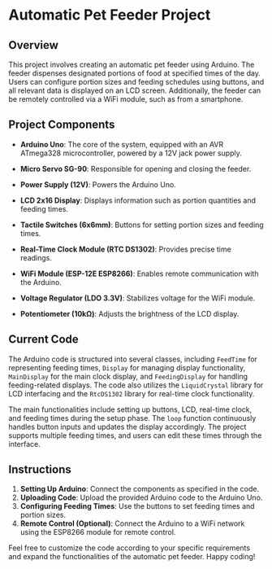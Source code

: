# Automatic Pet Feeder Project

## Overview

This project involves creating an automatic pet feeder using Arduino. The feeder dispenses designated portions of food at specified times of the day. Users can configure portion sizes and feeding schedules using buttons, and all relevant data is displayed on an LCD screen. Additionally, the feeder can be remotely controlled via a WiFi module, such as from a smartphone.

## Project Components

- **Arduino Uno**: The core of the system, equipped with an AVR ATmega328 microcontroller, powered by a 12V jack power supply.

- **Micro Servo SG-90**: Responsible for opening and closing the feeder.

- **Power Supply (12V)**: Powers the Arduino Uno.

- **LCD 2x16 Display**: Displays information such as portion quantities and feeding times.

- **Tactile Switches (6x6mm)**: Buttons for setting portion sizes and feeding times.

- **Real-Time Clock Module (RTC DS1302)**: Provides precise time readings.

- **WiFi Module (ESP-12E ESP8266)**: Enables remote communication with the Arduino.

- **Voltage Regulator (LDO 3.3V)**: Stabilizes voltage for the WiFi module.

- **Potentiometer (10kΩ)**: Adjusts the brightness of the LCD display.

## Current Code

The Arduino code is structured into several classes, including `FeedTime` for representing feeding times, `Display` for managing display functionality, `MainDisplay` for the main clock display, and `FeedingDisplay` for handling feeding-related displays. The code also utilizes the `LiquidCrystal` library for LCD interfacing and the `RtcDS1302` library for real-time clock functionality.

The main functionalities include setting up buttons, LCD, real-time clock, and feeding times during the setup phase. The `loop` function continuously handles button inputs and updates the display accordingly. The project supports multiple feeding times, and users can edit these times through the interface.

## Instructions

1. **Setting Up Arduino**: Connect the components as specified in the code.
2. **Uploading Code**: Upload the provided Arduino code to the Arduino Uno.
3. **Configuring Feeding Times**: Use the buttons to set feeding times and portion sizes.
4. **Remote Control (Optional)**: Connect the Arduino to a WiFi network using the ESP8266 module for remote control.

Feel free to customize the code according to your specific requirements and expand the functionalities of the automatic pet feeder. Happy coding!
